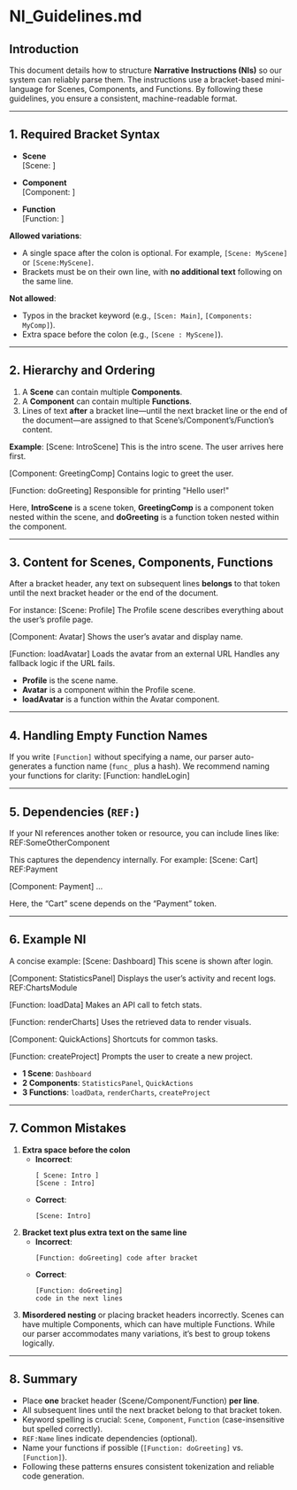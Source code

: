 # NI_Guidelines.md

## Introduction

This document details how to structure **Narrative Instructions (NIs)** so our system can reliably parse them. The instructions use a bracket-based mini-language for Scenes, Components, and Functions. By following these guidelines, you ensure a consistent, machine-readable format.

---

## 1. Required Bracket Syntax

- **Scene**  
[Scene: <SceneName>]

- **Component**  
[Component: <ComponentName>]

- **Function**  
[Function: <FunctionName>]

**Allowed variations**:  
- A single space after the colon is optional. For example, `[Scene: MyScene]` or `[Scene:MyScene]`.
- Brackets must be on their own line, with **no additional text** following on the same line.

**Not allowed**:  
- Typos in the bracket keyword (e.g., `[Scen: Main]`, `[Components: MyComp]`).
- Extra space before the colon (e.g., `[Scene : MyScene]`).

---

## 2. Hierarchy and Ordering

1. A **Scene** can contain multiple **Components**.  
2. A **Component** can contain multiple **Functions**.  
3. Lines of text **after** a bracket line—until the next bracket line or the end of the document—are assigned to that Scene’s/Component’s/Function’s content.

**Example**:
[Scene: IntroScene] This is the intro scene. The user arrives here first.

[Component: GreetingComp] Contains logic to greet the user.

[Function: doGreeting] Responsible for printing "Hello user!"

Here, **IntroScene** is a scene token, **GreetingComp** is a component token nested within the scene, and **doGreeting** is a function token nested within the component.

---

## 3. Content for Scenes, Components, Functions

After a bracket header, any text on subsequent lines **belongs** to that token until the next bracket header or the end of the document.

For instance:
[Scene: Profile] The Profile scene describes everything about the user’s profile page.

[Component: Avatar] Shows the user’s avatar and display name.

[Function: loadAvatar] Loads the avatar from an external URL Handles any fallback logic if the URL fails.

- **Profile** is the scene name.
- **Avatar** is a component within the Profile scene.
- **loadAvatar** is a function within the Avatar component.

---

## 4. Handling Empty Function Names

If you write `[Function]` without specifying a name, our parser auto-generates a function name (`func_` plus a hash). We recommend naming your functions for clarity:
[Function: handleLogin]

---

## 5. Dependencies (`REF:`)

If your NI references another token or resource, you can include lines like:
REF:SomeOtherComponent

This captures the dependency internally. For example:
[Scene: Cart] REF:Payment

[Component: Payment] ...

Here, the “Cart” scene depends on the “Payment” token.

---

## 6. Example NI

A concise example:
[Scene: Dashboard] This scene is shown after login.

[Component: StatisticsPanel] Displays the user’s activity and recent logs. REF:ChartsModule

[Function: loadData] Makes an API call to fetch stats.

[Function: renderCharts] Uses the retrieved data to render visuals.

[Component: QuickActions] Shortcuts for common tasks.

[Function: createProject] Prompts the user to create a new project.

- **1 Scene**: `Dashboard`
- **2 Components**: `StatisticsPanel`, `QuickActions`
- **3 Functions**: `loadData`, `renderCharts`, `createProject`

---

## 7. Common Mistakes

1. **Extra space before the colon**  
   - **Incorrect**:  
     ```
     [ Scene: Intro ]
     [Scene : Intro]
     ```
   - **Correct**:  
     ```
     [Scene: Intro]
     ```
2. **Bracket text plus extra text on the same line**  
   - **Incorrect**:  
     ```
     [Function: doGreeting] code after bracket
     ```
   - **Correct**:  
     ```
     [Function: doGreeting]
     code in the next lines
     ```
3. **Misordered nesting** or placing bracket headers incorrectly. Scenes can have multiple Components, which can have multiple Functions. While our parser accommodates many variations, it’s best to group tokens logically.

---

## 8. Summary

- Place **one** bracket header (Scene/Component/Function) **per line**.
- All subsequent lines until the next bracket belong to that bracket token.
- Keyword spelling is crucial: `Scene`, `Component`, `Function` (case-insensitive but spelled correctly).
- `REF:Name` lines indicate dependencies (optional).
- Name your functions if possible (`[Function: doGreeting]` vs. `[Function]`).
- Following these patterns ensures consistent tokenization and reliable code generation.

